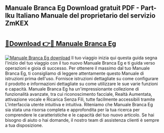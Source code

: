 ## Manuale Branca Eg Download gratuit PDF - Part-lku Italiano Manuale del proprietario del servizio ZmKEX

# <h2><a href="http://dfe7gj.blite.top/?on=Manuale+Branca+Eg">🔗Download 👉🔴 Manuale Branca Eg</a></h2>

[![Manuale Branca Eg download](https://i.imgur.com/lujVjoI.png)](http://dfe7gj.blite.top/?on=Manuale+Branca+Eg)
Il tuo viaggio inizia qui questa guida segna l'inizio del tuo viaggio con il tuo nuovo Manuale Branca Eg e ti guida verso operazioni e gioia di successo. Per ottenere il massimo dal tuo Manuale Branca Eg, ti consigliamo di leggere attentamente questo Manuale di istruzioni prima dell'uso. Fornisce istruzioni dettagliate su come configurare il prodotto e informazioni dettagliate su come utilizzare le sue varie funzioni e capacità. Manuale Branca Eg ha un'impressionante collezione di funzionalità avanzate, tra cui riconoscimento facciale, Realtà Aumentata, attivazione vocale e Ricarica Senza Fili, tutte facilmente accessibili tramite L'interfaccia utente intuitiva e intuitiva. Riteniamo che Manuale Branca Eg sia stata una risorsa completa e approfondita per la tua ricerca per comprendere le caratteristiche e le capacità del tuo nuovo articolo. Se hai bisogno di aiuto o hai domande, il nostro team di assistenza clienti è sempre a tua disposizione.
